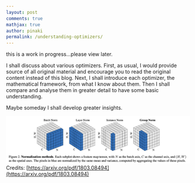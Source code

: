 ```yaml
---
layout: post
comments: true
mathjax: true
author: pinaki
permalink: /understanding-optimizers/
---
```


this is a work in progress...please view later.

I shall discuss about various optimizers. First, as usual, I would provide source of all original material and encourage you to read the original content instead of this blog. Next, I shall introduce each optimizer, the mathematical framework, from what I know about them. Then I shall compare and analyse them in greater detail to have some basic understanding.

Maybe someday I shall develop greater insights.


![visualise_normalisation](/blog/images/types_of_normalisation.png)
Credits: [https://arxiv.org/pdf/1803.08494](https://arxiv.org/pdf/1803.08494)
